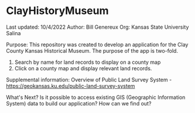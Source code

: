 # ClayHistoryMuseum

Last updated: 10/4/2022
Author: Bill Genereux
Org: Kansas State University Salina

Purpose: 
This repository was created to develop an application for the Clay County Kansas Historical Museum. The purpose of the app is two-fold.
1) Search by name for land records to display on a county map
2) Click on a county map and display relevant land records.


Supplemental information:
Overview of Public Land Survey System - https://geokansas.ku.edu/public-land-survey-system

What's Next? 
Is it possible to access existing GIS (Geographic Information System) data to build our application? How can we find out?
